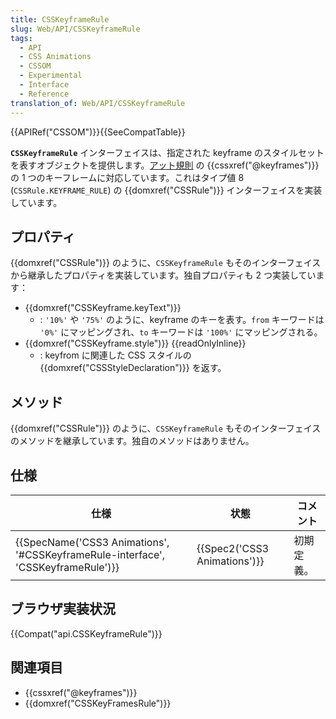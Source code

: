 ```yaml
---
title: CSSKeyframeRule
slug: Web/API/CSSKeyframeRule
tags:
  - API
  - CSS Animations
  - CSSOM
  - Experimental
  - Interface
  - Reference
translation_of: Web/API/CSSKeyframeRule
---
```

{{APIRef("CSSOM")}}{{SeeCompatTable}}

**`CSSKeyframeRule`** インターフェイスは、指定された keyframe のスタイルセットを表すオブジェクトを提供します。[アット規則](/ja/docs/CSS/At-rule) の {{cssxref("@keyframes")}} の 1 つのキーフレームに対応しています。これはタイプ値 8 (`CSSRule.KEYFRAME_RULE`) の {{domxref("CSSRule")}} インターフェイスを実装しています。

## プロパティ

{{domxref("CSSRule")}} のように、`CSSKeyframeRule` もそのインターフェイスから継承したプロパティを実装しています。独自プロパティも 2 つ実装しています：

- {{domxref("CSSKeyframe.keyText")}}
  - : `'10%'` や `'75%'` のように、keyframe のキーを表す。`from` キーワードは `'0%'` にマッピングされ、`to` キーワードは `'100%'` にマッピングされる。
- {{domxref("CSSKeyframe.style")}} {{readOnlyInline}}
  - : keyfrom に関連した CSS スタイルの {{domxref("CSSStyleDeclaration")}} を返す。

## メソッド

{{domxref("CSSRule")}} のように、`CSSKeyframeRule` もそのインターフェイスのメソッドを継承しています。独自のメソッドはありません。

## 仕様

| 仕様                                                                                                         | 状態                                 | コメント   |
| ------------------------------------------------------------------------------------------------------------ | ------------------------------------ | ---------- |
| {{SpecName('CSS3 Animations', '#CSSKeyframeRule-interface', 'CSSKeyframeRule')}} | {{Spec2('CSS3 Animations')}} | 初期定義。 |

## ブラウザ実装状況

{{Compat("api.CSSKeyframeRule")}}

## 関連項目

- {{cssxref("@keyframes")}}
- {{domxref("CSSKeyFramesRule")}}

